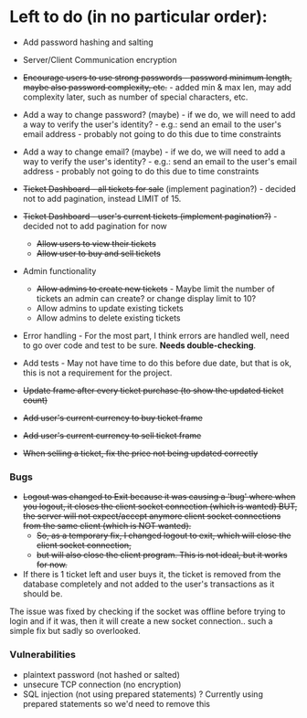 # Left to do (in no particular order):

- Add password hashing and salting
- Server/Client Communication encryption
- ~~Encourage users to use strong passwords - password minimum length, maybe also password complexity, etc.~~ - added min & max len, may add complexity later, such as number of special characters, etc.


- Add a way to change password? (maybe) - if we do, we will need to add a way to verify the user's identity? - e.g.: send an email to the user's email address - probably not going to do this due to time constraints
- Add a way to change email? (maybe) - if we do, we will need to add a way to verify the user's identity? - e.g.: send an email to the user's email address - probably not going to do this due to time constraints
- ~~Ticket Dashboard - all tickets for sale~~ (implement pagination?) - decided not to add pagination, instead LIMIT of 15.
- ~~Ticket Dashboard - user's current tickets (implement pagination?)~~ - decided not to add pagination for now
  - ~~Allow users to view their tickets~~
  - ~~Allow user to buy and sell tickets~~


- Admin functionality
  - ~~Allow admins to create new tickets~~ - Maybe limit the number of tickets an admin can create? or change display limit to 10?
  - Allow admins to update existing tickets
  - Allow admins to delete existing tickets


- Error handling - For the most part, I think errors are handled well, need to go over code and test to be sure. __Needs double-checking__.
- Add tests - May not have time to do this before due date, but that is ok, this is not a requirement for the project.
- ~~Update frame after every ticket purchase (to show the updated ticket count)~~
- ~~Add user's current currency to buy ticket frame~~
- ~~Add user's current currency to sell ticket frame~~
- ~~When selling a ticket, fix the price not being updated correctly~~

### Bugs
- ~~Logout was changed to Exit because it was causing a 'bug' where when you logout,
it closes the client socket connection (which is wanted) BUT,
the server will not expect/accept anymore client socket connections from the same client  (which is NOT wanted).~~
  - ~~So, as a temporary fix, I changed logout to exit, which will close the client socket connection,~~ 
  - ~~but will also close the client program. This is not ideal, but it works for now.~~
- If there is 1 ticket left and user buys it, the ticket is removed from the database completely and not added to the user's transactions as it should be.

The issue was fixed by checking if the socket was offline before trying to login and if it was, then it will create a new socket connection.. such a simple fix but sadly so overlooked.

### Vulnerabilities
- plaintext password (not hashed or salted)
- unsecure TCP connection (no encryption)
- SQL injection (not using prepared statements) ? Currently using prepared statements so we'd need to remove this
